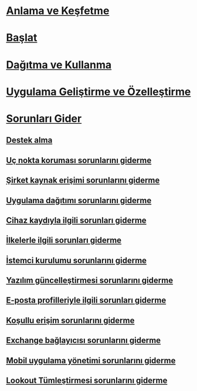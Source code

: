 # [Anlama ve Keşfetme](/intune/understand-explore/introduction-to-microsoft-intune)
# [Başlat](/intune/get-started/what-to-know-before-you-start-microsoft-intune)
<!-- # [Plan and Design](/intune/plan-design/ways-to-do-enterprise-mobility) -->
# [Dağıtma ve Kullanma](/intune/deploy-use/overview-of-device-and-app-lifecycles-in-microsoft-intune)
# [Uygulama Geliştirme ve Özelleştirme](/intune/develop/intune-app-sdk)

# [Sorunları Gider](general-troubleshooting-tips-for-microsoft-intune.md)
## [Destek alma](how-to-get-support-for-microsoft-intune.md)
## [Uç nokta koruması sorunlarını giderme](Troubleshoot-Endpoint-Protection-in-microsoft-intune.md)
## [Şirket kaynak erişimi sorunlarını giderme](Troubleshoot-company-resource-access-problems-with-microsoft-intune.md)
## [Uygulama dağıtımı sorunlarını giderme](Troubleshoot-app-deployment-problems-in-microsoft-intune.md)
## [Cihaz kaydıyla ilgili sorunları giderme](troubleshoot-device-enrollment-in-intune.md)
## [İlkelerle ilgili sorunları giderme](Troubleshoot-policies-in-microsoft-intune.md)
## [İstemci kurulumu sorunlarını giderme](Troubleshoot-client-setup-in-microsoft-intune.md)
## [Yazılım güncelleştirmesi sorunlarını giderme](Troubleshoot-software-updates-in-microsoft-intune.md)
## [E-posta profilleriyle ilgili sorunları giderme](Troubleshoot-email-profiles-in-microsoft-intune.md)
## [Koşullu erişim sorunlarını giderme](troubleshoot-conditional-access.md)
## [Exchange bağlayıcısı sorunlarını giderme](troubleshoot-exchange-connector.md)

## [Mobil uygulama yönetimi sorunlarını giderme](troubleshoot-mam.md)

## [Lookout Tümleştirmesi sorunlarını giderme](troubleshooting-lookout-integration.md)


<!--HONumber=Sep16_HO2-->


